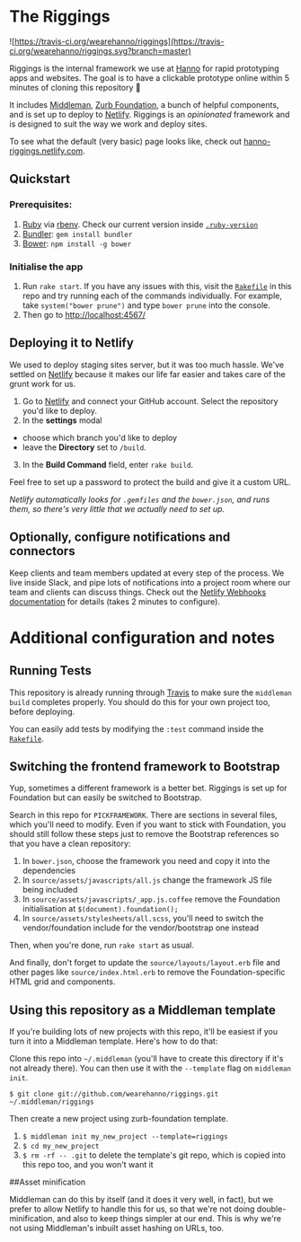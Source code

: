 The Riggings
=================

![https://travis-ci.org/wearehanno/riggings](https://travis-ci.org/wearehanno/riggings.svg?branch=master)

Riggings is the internal framework we use at [Hanno](http://hanno.co/) for rapid prototyping apps and websites. The goal is to have a clickable prototype online within 5 minutes of cloning this repository :rocket:

It includes [Middleman](https://middlemanapp.com/), [Zurb Foundation](http://foundation.zurb.com/), a bunch of helpful components, and is set up to deploy to [Netlify](https://www.netlify.com/). Riggings is  an _opinionated_ framework and is designed to suit the way we work and deploy sites.

To see what the default (very basic) page looks like, check out [hanno-riggings.netlify.com](http://hanno-riggings.netlify.com/).

## Quickstart

### Prerequisites:

1. [Ruby](http://www.ruby-lang.org/en/downloads/) via [rbenv](https://github.com/sstephenson/rbenv). Check our current version inside [`.ruby-version`](./.ruby-version)
2. [Bundler](http://bundler.io/): `gem install bundler`
3. [Bower](http://bower.io/): `npm install -g bower`

### Initialise the app

1. Run `rake start`. If you have any issues with this, visit the [`Rakefile`](./Rakefile) in this repo and try running each of the commands individually. For example, take `system("bower prune")` and type `bower prune` into the console.
2. Then go to [http://localhost:4567/](http://localhost:4567/)

## Deploying it to Netlify

We used to deploy staging sites server, but it was too much hassle. We've settled on [Netlify](https://www.netlify.com/) because it makes our life far easier and takes care of the grunt work for us.

1. Go to [Netlify](https://www.netlify.com/) and connect your GitHub account. Select the repository you'd like to deploy.
2. In the **settings** modal
  - choose which branch you'd like to deploy
  - leave the **Directory** set to `/build`.
3. In the **Build Command** field, enter `rake build`.

Feel free to set up a password to protect the build and give it a custom URL.

_Netlify automatically looks for `.gemfiles` and the `bower.json`, and runs them, so there's very little that we actually need to set up._


## Optionally, configure notifications and connectors

Keep clients and team members updated at every step of the process. We live inside Slack, and pipe lots of notifications into a project room where our team and clients can discuss things. Check out the [Netlify Webhooks documentation](https://www.netlify.com/docs/webhooks) for details (takes 2 minutes to configure).


# Additional configuration and notes

## Running Tests

This repository is already running through [Travis](https://travis-ci.org) to make sure the `middleman build` completes properly. You should do this for your own project too, before deploying.

You can easily add tests by modifying the `:test` command inside the [`Rakefile`](./Rakefile).


## Switching the frontend framework to Bootstrap

Yup, sometimes a different framework is a better bet. Riggings is set up for Foundation but can easily be switched to Bootstrap.

Search in this repo for `PICKFRAMEWORK`. There are sections in several files, which you'll need to modify. Even if you want to stick with Foundation, you should still follow these steps just to remove the Bootstrap references so that you have a clean repository:

1. In `bower.json`, choose the framework you need and copy it into the dependencies
2. In `source/assets/javascripts/all.js` change the framework JS file being included
3. In `source/assets/javascripts/_app.js.coffee` remove the Foundation initialisation at `$(document).foundation();`
4. In `source/assets/stylesheets/all.scss`, you'll need to switch the vendor/foundation include for the vendor/bootstrap one instead

Then, when you're done, run `rake start` as usual.

And finally, don't forget to update the `source/layouts/layout.erb` file and other pages like `source/index.html.erb` to remove the Foundation-specific HTML grid and components.


## Using this repository as a Middleman template

If you're building lots of new projects with this repo, it'll be easiest if you turn it into a Middleman template. Here's how to do that:

Clone this repo into `~/.middleman` (you'll have to create this directory if it's not already there). You can then use it with the `--template` flag on `middleman init`.

`$ git clone git://github.com/wearehanno/riggings.git ~/.middleman/riggings`

Then create a new project using zurb-foundation template.

1. `$ middleman init my_new_project --template=riggings`
2. `$ cd my_new_project`
3. `$ rm -rf -- .git` to delete the template's git repo, which is copied into this repo too, and you won't want it

##Asset minification

Middleman can do this by itself (and it does it very well, in fact), but we prefer to allow Netlify to handle this for us, so that we're not doing double-minification, and also to keep things simpler at our end. This is why we're not using Middleman's inbuilt asset hashing on URLs, too.
